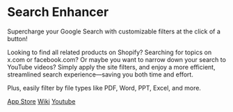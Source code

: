 # Search Enhancer

Supercharge your Google Search with customizable filters at the click of a button!

Looking to find all related products on Shopify? Searching for topics on x.com or facebook.com? Or maybe you want to narrow down your search to YouTube videos? Simply apply the site filters, and enjoy a more efficient, streamlined search experience—saving you both time and effort.

Plus, easily filter by file types like PDF, Word, PPT, Excel, and more.

[App Store](https://apps.apple.com/app/search-enhancer/id6742144917)
[Wiki](https://www.xxy-mm.com/search-enhancer)
[Youtube](https://youtu.be/gNwXm8cDGEk)
